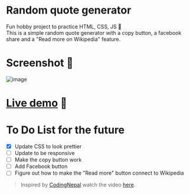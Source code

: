 # Random quote generator
Fun hobby project to practice HTML, CSS, JS 🥰 <br/>
This is a simple random quote generator with a copy button, a facebook share and a "Read more on Wikipedia" feature.

# Screenshot 🎢

![image](https://user-images.githubusercontent.com/122805112/225309973-81e7e28f-08c6-4eaf-b5b6-70b093b46351.png)

# [Live demo](https://hrvtfnn.github.io/random-quote-generator/) 🚀

# To Do List for the future

- [x] Update CSS to look prettier
- [ ] Update to be responsive
- [ ] Make the copy button work
- [ ] Add Facebook button
- [ ] Figure out how to make the "Read more" button connect to Wikipedia

> Inspired by [CodingNepal](https://www.codingnepalweb.com/) watch the video [here](https://www.youtube.com/watch?v=I0v9ZOY3_0k&t=2s&ab_channel=CodingNepal).
